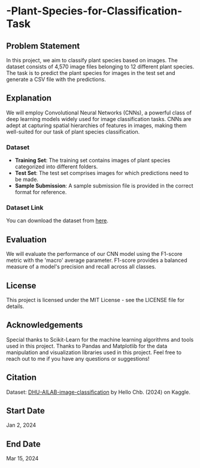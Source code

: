# -Plant-Species-for-Classification-Task


## Problem Statement
In this project, we aim to classify plant species based on images. The dataset consists of 4,570 image files belonging to 12 different plant species. The task is to predict the plant species for images in the test set and generate a CSV file with the predictions.

## Explanation
We will employ Convolutional Neural Networks (CNNs), a powerful class of deep learning models widely used for image classification tasks. CNNs are adept at capturing spatial hierarchies of features in images, making them well-suited for our task of plant species classification.

### Dataset
- **Training Set**: The training set contains images of plant species categorized into different folders.
- **Test Set**: The test set comprises images for which predictions need to be made.
- **Sample Submission**: A sample submission file is provided in the correct format for reference.

### Dataset Link
You can download the dataset from [here](https://www.kaggle.com/competitions/dhu-ailab-image-classification).

## Evaluation
We will evaluate the performance of our CNN model using the F1-score metric with the 'macro' average parameter. F1-score provides a balanced measure of a model's precision and recall across all classes.

## License
This project is licensed under the MIT License - see the LICENSE file for details.

## Acknowledgements
Special thanks to Scikit-Learn for the machine learning algorithms and tools used in this project.
Thanks to Pandas and Matplotlib for the data manipulation and visualization libraries used in this project.
Feel free to reach out to me if you have any questions or suggestions!






## Citation
Dataset: [DHU-AILAB-image-classification](https://www.kaggle.com/competitions/dhu-ailab-image-classification) by Hello Chb. (2024) on Kaggle.

## Start Date
Jan 2, 2024

## End Date
Mar 15, 2024
